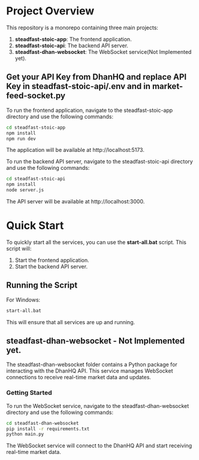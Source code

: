 # Project Overview

This repository is a monorepo containing three main projects:

1. **steadfast-stoic-app**: The frontend application.
2. **steadfast-stoic-api**: The backend API server.
3. **steadfast-dhan-websocket**: The WebSocket service(Not Implemented yet).

## Get your API Key from DhanHQ and replace API Key in steadfast-stoic-api/.env and in market-feed-socket.py

To run the frontend application, navigate to the steadfast-stoic-app directory and use the following commands:

```bash
cd steadfast-stoic-app
npm install
npm run dev
```
The application will be available at http://localhost:5173.


To run the backend API server, navigate to the steadfast-stoic-api directory and use the following commands:

```bash
cd steadfast-stoic-api
npm install
node server.js
```
The API server will be available at http://localhost:3000.


# Quick Start

To quickly start all the services, you can use the **start-all.bat** script. This script will:

1. Start the frontend application.
2. Start the backend API server.

## Running the Script

For Windows:

```bash
start-all.bat
```

This will ensure that all services are up and running.


## steadfast-dhan-websocket - Not Implemented yet.

The steadfast-dhan-websocket folder contains a Python package for interacting with the DhanHQ API. This service manages WebSocket connections to receive real-time market data and updates.

### Getting Started

To run the WebSocket service, navigate to the steadfast-dhan-websocket directory and use the following commands:

```bash
cd steadfast-dhan-websocket
pip install -r requirements.txt
python main.py
```

The WebSocket service will connect to the DhanHQ API and start receiving real-time market data.
